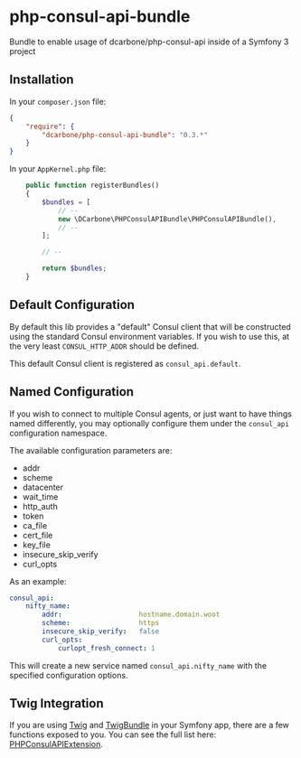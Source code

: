 # php-consul-api-bundle
Bundle to enable usage of dcarbone/php-consul-api inside of a Symfony 3 project

## Installation

In your `composer.json` file:

```json
{
    "require": {
        "dcarbone/php-consul-api-bundle": "0.3.*"
    }
}
```

In your `AppKernel.php` file:

```php
    public function registerBundles()
    {
        $bundles = [
            // --
            new \DCarbone\PHPConsulAPIBundle\PHPConsulAPIBundle(),
            // --
        ];

        // --

        return $bundles;
    }
```

## Default Configuration

By default this lib provides a "default" Consul client that will be constructed using the standard Consul
environment variables.  If you wish to use this, at the very least `CONSUL_HTTP_ADDR` should be defined.

This default Consul client is registered as `consul_api.default`.

## Named Configuration

If you wish to connect to multiple Consul agents, or just want to have things named differently, you may optionally
configure them under the `consul_api` configuration namespace.

The available configuration parameters are:

- addr
- scheme
- datacenter
- wait_time
- http_auth
- token
- ca_file
- cert_file
- key_file
- insecure_skip_verify
- curl_opts

As an example:

```yaml
consul_api:
    nifty_name:
        addr:                   hostname.domain.woot
        scheme:                 https
        insecure_skip_verify:   false
        curl_opts:
            curlopt_fresh_connect: 1
```

This will create a new service named `consul_api.nifty_name` with the specified configuration options.

## Twig Integration

If you are using [Twig](http://twig.sensiolabs.org/) and
[TwigBundle](https://packagist.org/packages/symfony/twig-bundle) in your Symfony app, there are a few 
functions exposed to you.  You can see the full list here:
[PHPConsulAPIExtension](./src/Twig/PHPConsulAPITwigExtension.php#L71).